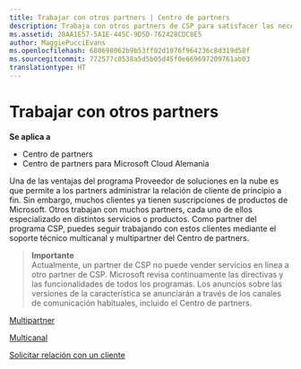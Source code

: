 ```yaml
---
title: Trabajar con otros partners | Centro de partners
description: Trabaja con otros partners de CSP para satisfacer las necesidades de los clientes que compartes.
ms.assetid: 28AA1E57-5A1E-445C-9D5D-762428CDC8E5
author: MaggiePucciEvans
ms.openlocfilehash: 680698062b9b53ff02d1076f964236c8d319d58f
ms.sourcegitcommit: 772577c0538a5d5b05d45f0e669697209761ab03
translationtype: HT
---
```

# <a name="work-with-other-partners"></a>Trabajar con otros partners

**Se aplica a**

-  Centro de partners
-  Centro de partners para Microsoft Cloud Alemania

Una de las ventajas del programa Proveedor de soluciones en la nube es que permite a los partners administrar la relación de cliente de principio a fin. Sin embargo, muchos clientes ya tienen suscripciones de productos de Microsoft. Otros trabajan con muchos partners, cada uno de ellos especializado en distintos servicios o productos. Como partner del programa CSP, puedes seguir trabajando con estos clientes mediante el soporte técnico multicanal y multipartner del Centro de partners.

>**Importante**<br>
Actualmente, un partner de CSP no puede vender servicios en línea a otro partner de CSP. Microsoft revisa continuamente las directivas y las funcionalidades de todos los programas. Los anuncios sobre las versiones de la característica se anunciarán a través de los canales de comunicación habituales, incluido el Centro de partners. 

[Multipartner](multipartner.md)

[Multicanal](multichannel.md)

[Solicitar relación con un cliente](request-a-relationship-with-a-customer.md)

 

 



